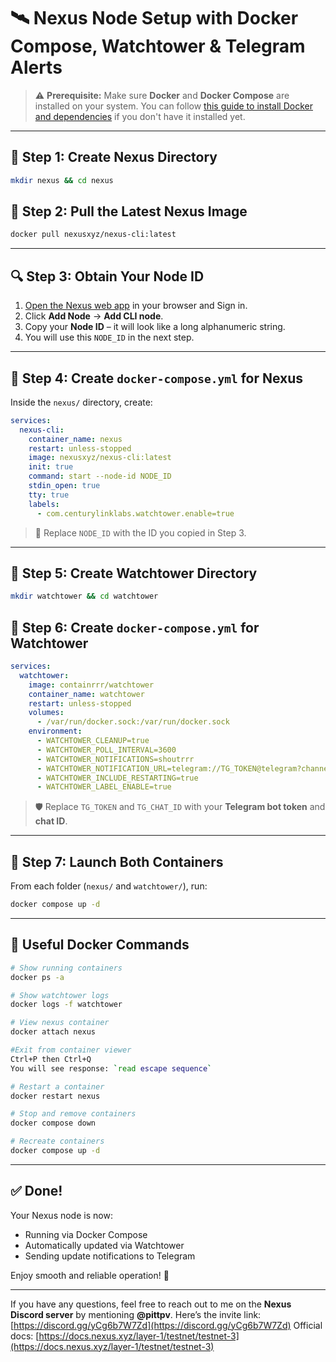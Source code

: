 # 🛰️ Nexus Node Setup with Docker Compose, Watchtower & Telegram Alerts

> ⚠️ **Prerequisite:**
> Make sure **Docker** and **Docker Compose** are installed on your system.
> You can follow [this guide to install Docker and dependencies](https://github.com/pittpv/sepolia-auto-install/blob/main/en/Install-Dependecies.md) if you don't have it installed yet.

---

## 📁 Step 1: Create Nexus Directory

```bash
mkdir nexus && cd nexus
```

## 🐳 Step 2: Pull the Latest Nexus Image

```bash
docker pull nexusxyz/nexus-cli:latest
```

---

## 🔍 Step 3: Obtain Your Node ID

1. [Open the Nexus web app](https://app.nexus.xyz/nodes) in your browser and Sign in.
2. Click **Add Node** → **Add CLI node**.
3. Copy your **Node ID** – it will look like a long alphanumeric string.
4. You will use this `NODE_ID` in the next step.

---

## 📄 Step 4: Create `docker-compose.yml` for Nexus

Inside the `nexus/` directory, create:

```yaml
services:
  nexus-cli:
    container_name: nexus
    restart: unless-stopped
    image: nexusxyz/nexus-cli:latest
    init: true
    command: start --node-id NODE_ID
    stdin_open: true
    tty: true
    labels:
      - com.centurylinklabs.watchtower.enable=true
```

> 🔁 Replace `NODE_ID` with the ID you copied in Step 3.

---

## 📁 Step 5: Create Watchtower Directory

```bash
mkdir watchtower && cd watchtower
```

## 📄 Step 6: Create `docker-compose.yml` for Watchtower

```yaml
services:
  watchtower:
    image: containrrr/watchtower
    container_name: watchtower
    restart: unless-stopped
    volumes:
      - /var/run/docker.sock:/var/run/docker.sock
    environment:
      - WATCHTOWER_CLEANUP=true
      - WATCHTOWER_POLL_INTERVAL=3600
      - WATCHTOWER_NOTIFICATIONS=shoutrrr
      - WATCHTOWER_NOTIFICATION_URL=telegram://TG_TOKEN@telegram?channels=TG_CHAT_ID
      - WATCHTOWER_INCLUDE_RESTARTING=true
      - WATCHTOWER_LABEL_ENABLE=true
```

> 🛡️ Replace `TG_TOKEN` and `TG_CHAT_ID` with your **Telegram bot token** and **chat ID**.

---

## 🚀 Step 7: Launch Both Containers

From each folder (`nexus/` and `watchtower/`), run:

```bash
docker compose up -d
```

---

## 🔧 Useful Docker Commands

```bash
# Show running containers
docker ps -a

# Show watchtower logs
docker logs -f watchtower

# View nexus container 
docker attach nexus

#Exit from container viewer
Ctrl+P then Ctrl+Q
You will see response: `read escape sequence`

# Restart a container
docker restart nexus

# Stop and remove containers
docker compose down

# Recreate containers
docker compose up -d
```

---

## ✅ Done!

Your Nexus node is now:

* Running via Docker Compose
* Automatically updated via Watchtower
* Sending update notifications to Telegram

Enjoy smooth and reliable operation! 🚀

---

If you have any questions, feel free to reach out to me on the **Nexus Discord server** by mentioning **@pittpv**.
Here’s the invite link: [https://discord.gg/yCg6b7W7Zd](https://discord.gg/yCg6b7W7Zd)
Official docs: [https://docs.nexus.xyz/layer-1/testnet/testnet-3](https://docs.nexus.xyz/layer-1/testnet/testnet-3)

